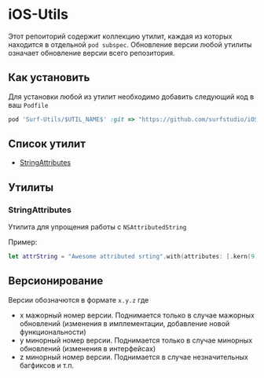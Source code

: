 # iOS-Utils

Этот репоиторий содержит коллекцию утилит, каждая из которых находится в отдельной `pod subspec`. 
Обновление версии любой утилиты означает обновление версии всего репозитория.

## Как установить

Для установки любой из утилит необходимо добавить следующий код в ваш `Podfile`

```Ruby
pod 'Surf-Utils/$UTIL_NAME$' :git => "https://github.com/surfstudio/iOS-Utils.git"
```

## Список утилит

- [StringAttributes](#stringattributes)


## Утилиты

### StringAttributes

Утилита для упрощения работы с `NSAttributedString`

Пример:
```Swift
let attrString = "Awesome attributed srting".with(attributes: [.kern(9), lineHeight(20)])
```
## Версионирование

Версии обозначются в формате `x.y.z` где
- х мажорный номер версии. Поднимается только в случае мажорных обновлений (изменения в имплементации, добавление новой функциональности)
- y минорный номер версии. Поднимается только в случае минорных обновлений (изменения в интерфейсах)
- z минорный номер версии. Поднимается в случае незначительных багфиксов и т.п.
